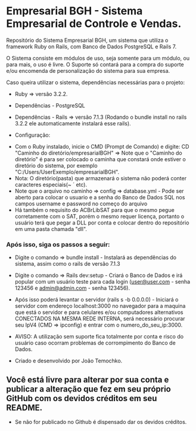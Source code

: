 # Empresarial BGH - Sistema Empresarial de Controle e Vendas.

Repositório do Sistema Empresarial BGH, um sistema que  utiliza o framework Ruby on Rails, com Banco de Dados PostgreSQL e Rails 7.

O Sistema consiste em módulos de uso, seja somente para um módulo, ou para mais, o uso é livre. O Suporte só contará para a compra do suporte e/ou encomenda de personalização do sistema para sua empresa.

Caso queira utilizar o sistema, dependências necessárias para o projeto:

* Ruby => versão 3.2.2.

* Dependências - PostgreSQL

* Dependências - Rails => versão 7.1.3 (Rodando o bundle install no rails 3.2.2 ele automaticamente instalará esse rails).

* Configuração:

-  Com o Ruby instalado, inicie o CMD (Prompt de Comando) e digite: CD "Caminho do diretório/empresarialBGH" => Note que o "Caminho do diretório" é para ser colocado o caminha que constará onde estiver o diretório do sistema, por exemplo "C:/Users/UserExemplo/empresarialBGH".
-  Nota: O diretório(pasta) que armazenará o sistema não poderá conter caracteres especiais(~ ´ etc).
-  Note que o arquivo no caminho => config => database.yml - Pode ser aberto para colocar o usuario e a senha do Banco de Dados SQL nos campos username e password no começo do arquivo
-  Há também o requisito do ACBrLibSAT para que o mesmo pegue corretamente com o SAT, porém o mesmo requer licença, portanto o usuário terá que pegar a DLL por conta e colocar dentro do repositório em uma pasta chamada "dll".

### Após isso, siga os passos a seguir:

-  Digite o comando => bundle install - Instalará as dependências do sistema, assim como o rails de versão 7.1.3

-  Digite o comando => Rails dev:setup - Criará o Banco de Dados e irá popular com um usuário teste para cada login (user@user.com - senha 123456 e admin@admin.com - senha 123456).

-  Após isso poderá levantar o servidor (rails s -b 0.0.0.0) - Iniciará o servidor com endereço localhost:3000 no navegador para a maquina que está o servidor e para celulares e/ou computadores alternativos CONECTADOS NA MESMA REDE INTERNA, será necessário procurar seu IpV4 (CMD => ipconfig) e entrar com o numero_do_seu_ip:3000.

-  AVISO: A utilização sem suporte fica totalmente por conta e risco do usuário caso ocorram problemas de corrompimento do Banco de Dados.
  

* Criado e desenvolvido por João Temochko.

## Você está livre para alterar por sua conta e publicar a alteração que fez em seu próprio GitHub com os devidos créditos em seu README.
* Se não for publicado no Github é dispensado dar os devidos créditos.

